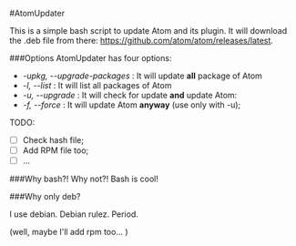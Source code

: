 #AtomUpdater

This is a simple bash script to update Atom and its plugin.
It will download the .deb file from there: https://github.com/atom/atom/releases/latest. 

###Options
AtomUpdater has four options: 

* *-upkg, --upgrade-packages* : It will update **all** package of Atom
* *-l, --list* : It will list all packages of Atom
* *-u, --upgrade* : It will check for update **and** update Atom:
* *-f, --force* : It will update Atom **anyway** (use only with -u);

TODO:

- [ ] Check hash file;
- [ ] Add RPM file too;
- [ ] ...

###Why bash?!
Why not?! Bash is cool!

###Why only deb?

I use debian. Debian rulez. Period.

(well, maybe I'll add rpm too... )
